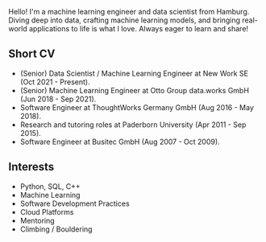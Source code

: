 Hello! I'm a machine learning engineer and data scientist from Hamburg. Diving deep into data, crafting machine learning models, and bringing real-world applications to life is what I love. Always eager to learn and share!

## Short CV

* (Senior) Data Scientist / Machine Learning Engineer at New Work SE (Oct 2021 - Present).
* (Senior) Machine Learning Engineer at Otto Group data.works GmbH (Jun 2018 - Sep 2021).
* Software Engineer at ThoughtWorks Germany GmbH (Aug 2016  - May 2018).
* Research and tutoring roles at Paderborn University (Apr 2011 - Sep 2015).
* Software Engineer at Busitec GmbH (Aug 2007 - Oct 2009).

## Interests

* Python, SQL, C++
* Machine Learning
* Software Development Practices
* Cloud Platforms
* Mentoring
* Climbing / Bouldering
